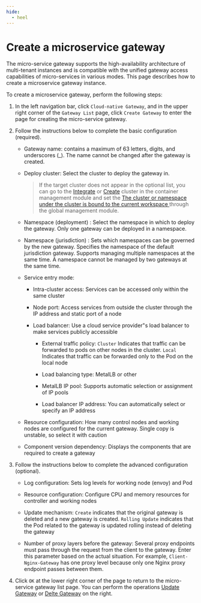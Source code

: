 ```yaml
---
hide:
  - heel
---
```


# Create a microservice gateway

The micro-service gateway supports the high-availability architecture of multi-tenant instances and is compatible with the unified gateway access capabilities of micro-services in various modes. This page describes how to create a microservice gateway instance.

To create a microservice gateway, perform the following steps:

1. In the left navigation bar, click `Cloud-native Gateway`, and in the upper right corner of the `Gateway List` page, click `Create Gateway` to enter the page for creating the micro-service gateway.

    <!--![]()screenshots-->

2. Follow the instructions below to complete the basic configuration (required).

    - Gateway name: contains a maximum of 63 letters, digits, and underscores (_). The name cannot be changed after the gateway is created.
    - Deploy cluster: Select the cluster to deploy the gateway in.

        > If the target cluster does not appear in the optional list, you can go to the [Integrate](../../kpanda/user-guide/clusters/integrate-cluster.md) or [Create](../../kpanda/user-guide/clusters/create-cluster.md) cluster in the container management module and set the [The cluster or namespace under the cluster is bound to the current workspace ](../../../ghippo/user-guide/workspace/quota/#_4) through the global management module.

    - Namespace (deployment) : Select the namespace in which to deploy the gateway. Only one gateway can be deployed in a namespace.
    - Namespace (jurisdiction) : Sets which namespaces can be governed by the new gateway. Specifies the namespace of the default jurisdiction gateway. Supports managing multiple namespaces at the same time. A namespace cannot be managed by two gateways at the same time.

        <!--![]()screenshots-->

    - Service entry mode:

        - Intra-cluster access: Services can be accessed only within the same cluster

            <!--![]()screenshots-->

        - Node port: Access services from outside the cluster through the IP address and static port of a node

            <!--![]()screenshots-->

        - Load balancer: Use a cloud service provider"s load balancer to make services publicly accessible

            - External traffic policy: `Cluster` Indicates that traffic can be forwarded to pods on other nodes in the cluster. `Local` Indicates that traffic can be forwarded only to the Pod on the local node
            - Load balancing type: MetalLB or other
            - MetalLB IP pool: Supports automatic selection or assignment of IP pools
            - Load balancer IP address: You can automatically select or specify an IP address

                <!--![]()screenshots-->

    - Resource configuration: How many control nodes and working nodes are configured for the current gateway. Single copy is unstable, so select it with caution
    - Component version dependency: Displays the components that are required to create a gateway

        <!--![]()screenshots-->

3. Follow the instructions below to complete the advanced configuration (optional).

    - Log configuration: Sets log levels for working node (envoy) and Pod
    - Resource configuration: Configure CPU and memory resources for controller and working nodes

        <!--![]()screenshots-->

    - Update mechanism: `Create` indicates that the original gateway is deleted and a new gateway is created. `Rolling Update` indicates that the Pod related to the gateway is updated rolling instead of deleting the gateway
    - Number of proxy layers before the gateway: Several proxy endpoints must pass through the request from the client to the gateway. Enter this parameter based on the actual situation. For example, `Client-Nginx-Gateway` has one proxy level because only one Nginx proxy endpoint passes between them.

        <!--![]()screenshots-->

4. Click `OK` at the lower right corner of the page to return to the micro-service gateway list page. You can perform the operations [Update Gateway](update-gateway.md) or [Delte Gateway](delete-gateway.md) on the right.

    <!--![]()screenshots-->
